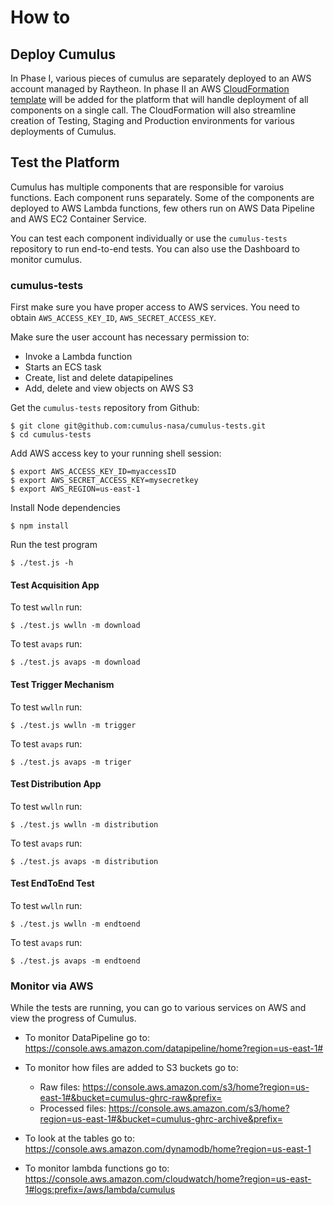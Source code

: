 # How to

## Deploy Cumulus

In Phase I, various pieces of cumulus are separately deployed to an AWS account managed by Raytheon. In phase II an AWS [CloudFormation template](https://aws.amazon.com/cloudformation/aws-cloudformation-templates/) will be added for the platform that will handle deployment of all components on a single call. The CloudFormation will also streamline creation of Testing, Staging and Production environments for various deployments of Cumulus.

## Test the Platform

Cumulus has multiple components that are responsible for varoius functions. Each component runs separately. Some of the components are deployed to AWS Lambda functions, few others run on AWS Data Pipeline and AWS EC2 Container Service.

You can test each component individually or use the `cumulus-tests` repository to run end-to-end tests. You can also use the Dashboard to monitor cumulus.

### cumulus-tests

First make sure you have proper access to AWS services. You need to obtain `AWS_ACCESS_KEY_ID`, `AWS_SECRET_ACCESS_KEY`.

Make sure the user account has necessary permission to:

- Invoke a Lambda function
- Starts an ECS task
- Create, list and delete datapipelines
- Add, delete and view objects on AWS S3

Get the `cumulus-tests` repository from Github:

    $ git clone git@github.com:cumulus-nasa/cumulus-tests.git
    $ cd cumulus-tests

Add AWS access key to your running shell session:

    $ export AWS_ACCESS_KEY_ID=myaccessID
    $ export AWS_SECRET_ACCESS_KEY=mysecretkey
    $ export AWS_REGION=us-east-1

Install Node dependencies

    $ npm install

Run the test program

    $ ./test.js -h


#### Test Acquisition App

To test `wwlln` run:

    $ ./test.js wwlln -m download

To test `avaps` run:

    $ ./test.js avaps -m download

#### Test Trigger Mechanism

To test `wwlln` run:

    $ ./test.js wwlln -m trigger

To test `avaps` run:

    $ ./test.js avaps -m triger

#### Test Distribution App

To test `wwlln` run:

    $ ./test.js wwlln -m distribution

To test `avaps` run:

    $ ./test.js avaps -m distribution


#### Test EndToEnd Test

To test `wwlln` run:

    $ ./test.js wwlln -m endtoend

To test `avaps` run:

    $ ./test.js avaps -m endtoend

### Monitor via AWS

While the tests are running, you can go to various services on AWS and view the progress of Cumulus.

- To monitor DataPipeline go to: https://console.aws.amazon.com/datapipeline/home?region=us-east-1#

- To monitor how files are added to S3 buckets go to:

  - Raw files: https://console.aws.amazon.com/s3/home?region=us-east-1#&bucket=cumulus-ghrc-raw&prefix=
  - Processed files: https://console.aws.amazon.com/s3/home?region=us-east-1#&bucket=cumulus-ghrc-archive&prefix=

- To look at the tables go to: https://console.aws.amazon.com/dynamodb/home?region=us-east-1

- To monitor lambda functions go to: https://console.aws.amazon.com/cloudwatch/home?region=us-east-1#logs:prefix=/aws/lambda/cumulus

